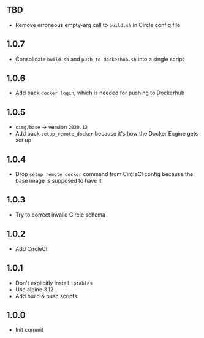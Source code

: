 ## TBD
* Remove erroneous empty-arg call to `build.sh` in Circle config file

## 1.0.7
* Consolidate `build.sh` and `push-to-dockerhub.sh` into a single script

## 1.0.6
* Add back `docker login`, which is needed for pushing to Dockerhub

## 1.0.5
* `cimg/base` -> version `2020.12`
* Add back `setup_remote_docker` because it's how the Docker Engine gets set up

## 1.0.4
* Drop `setup_remote_docker` command from CircleCI config because the base image is supposed to have it

## 1.0.3
* Try to correct invalid Circle schema

## 1.0.2
* Add CircleCI

## 1.0.1
* Don't explicitly install `iptables`
* Use alpine 3.12
* Add build & push scripts

## 1.0.0
* Init commit
